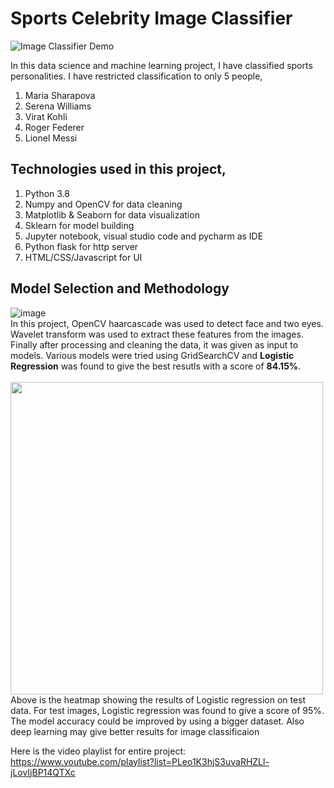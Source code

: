 # Sports Celebrity Image Classifier
![Image Classifier Demo](https://github.com/ritwik4690/Image-Classifier/blob/master/demo.gif)

In this data science and machine learning project, I have classified sports personalities. I have restricted classification to only 5 people,
1) Maria Sharapova
2) Serena Williams
3) Virat Kohli
4) Roger Federer
5) Lionel Messi

## Technologies used in this project,
1. Python 3.8
2. Numpy and OpenCV for data cleaning
3. Matplotlib & Seaborn for data visualization
4. Sklearn for model building
5. Jupyter notebook, visual studio code and pycharm as IDE
6. Python flask for http server
7. HTML/CSS/Javascript for UI

## Model Selection and Methodology
![image](https://github.com/ritwik4690/Image-Classifier/blob/master/model_performance.png)  
In this project, OpenCV haarcascade was used to detect face and two eyes. Wavelet transform was used to extract these features from the images. Finally after processing and cleaning the data, it was given as input to models. Various models were tried using GridSearchCV and **Logistic Regression** was found to give the best resutls with a score of **84.15%**.  
<br/>
<img src="https://github.com/ritwik4690/Image-Classifier/blob/master/heatmap.png" width="500">  
Above is the heatmap showing the results of Logistic regression on test data. For test images, Logistic regression was found to give a score of 95%. The model accuracy could be improved by using a bigger dataset. Also deep learning may give better results for image classificaion

Here is the video playlist for entire project: https://www.youtube.com/playlist?list=PLeo1K3hjS3uvaRHZLl-jLovIjBP14QTXc
